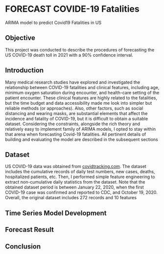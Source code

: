 # FORECAST COVIDE-19 Fatalities
ARIMA model to predict Covid19 Fatalities in US

## Objective
This project was conducted to describe the procedures of forecasting the US COVID-19 death toll in 2021 with a 90% confidence interval. 

## Introduction
Many medical research studies have explored and investigated the relationship between COVID-19 fatalities and clinical features, including age, minimum oxygen saturation during encounter, and health-care setting of the patient encounter. These clinical features are highly related to the fatalities, but the time budget and data accessibility made me look into simpler but reliable methods (or approaches). Also, other factors, such as social distancing and wearing masks, are substantial elements that affect the incidence and fatality of COVID-19, but it is difficult to obtain a suitable dataset. Considering the constraints, alongside the rich theory and relatively easy to implement family of ARIMA models, I opted to stay within that arena when forecasting Covid-19 fatalities. All pertinent details of building and evaluating the model are described in the subsequent sections

## Dataset
US COVID-19 data was obtained from [covidtracking.com](covidtracking.com). The dataset includes the cumulative records of daily test numbers, new cases, deaths, hospitalized patients, etc. Then, I performed simple feature engineering to extract non-cumulative daily statistics from the dataset. Note that the obtained dataset period is between January 22, 2020, when the first COVID-19 case was confirmed and reported to CDC, and October 19, 2020. Overall, the original dataset includes 272 records and 10 features


## Time Series Model Development


## Forecast Result

## Conclusion
